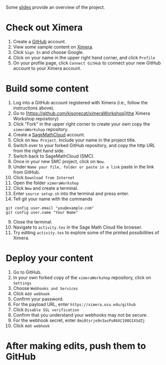 Some [slides](https://osu.box.com/maa-ximera) provide an overview of the project.

# Check out Ximera

1. Create a [GitHub](https://github.com/) account.
2. View some sample content on [Ximera](http://go.osu.edu/ximerasample).
3. Click `Sign In` and choose Google.
4. Click on your name in the upper right hand corner, and click `Profile`
5. On your profile page, click `Connect GitHub` to connect your new GitHub account to your Ximera account.

# Build some content

1. Log into a GitHub account registered with Ximera (i.e., follow the instructions above).
2. Go to [https://github.com/kisonecat/ximeraWorkshop](the Ximera Workshop repository)
3. Click "Fork" in the upper right corner to create your own copy the `ximeraWorkshop` repository.
1. Create a [SageMathCloud](https://cloud.sagemath.com/) account.
2. Click on `New Project`.  Include your name in the project title.
4. Switch over to your forked GitHub repository, and copy the http URL from the right hand side.
5. Switch back to SageMathCloud (SMC).
3. Once in your new SMC project, click on `New`.
4. Under `Name your file, folder or paste in a link` paste in the link from GitHub.
5. Click `Download from Internet`
6. Open the folder `ximeraWorkshop`
7. Click `New` and create a terminal.
8. Enter `source setup.sh` into the terminal and press enter.
9. Tell git your name with the commands
```
git config user.email "you@example.com"
git config user.name "Your Name"
```
9. Close the terminal.
10. Navigate to `activity.tex` in the Sage Math Cloud file browser.
11. Try editing `activity.tex` to explore some of the printed possibilities of Ximera.

# Deploy your content

1. Go to GitHub.
1. In your own forked copy of the `ximeraWorkshop` repository, click on `Settings`
5. Choose `Webhooks and Services`
6. Click `Add webhook`
7. Confirm your password.
8. For the payload URL, enter `https://ximera.osu.edu/github`
9. Click `Disable SSL verification`
10. Confirm that you understand your webhooks may not be secure.
10. For the webhook secret, enter `8mi0tsrje9n3asPu86XC198G1XSdZj`
11. Click `Add webhook`

# After making edits, push them to GitHub

